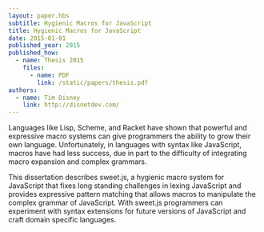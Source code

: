 ```yaml
---
layout: paper.hbs
subtitle: Hygienic Macros for JavaScript
title: Hygienic Macros for JavaScript
date: 2015-01-01
published_year: 2015
published_how:
  - name: Thesis 2015
    files:
      - name: PDF
        link: /static/papers/thesis.pdf
authors:
  - name: Tim Disney
    link: http://disnetdev.com/
---
```


Languages like Lisp, Scheme, and Racket have shown that powerful and expressive macro systems can give programmers the ability to grow their own language. Unfortunately, in languages with syntax like JavaScript, macros have had less success, due in part to the difficulty of integrating macro expansion and complex grammars.

This dissertation describes sweet.js, a hygienic macro system for JavaScript that fixes long standing challenges in lexing JavaScript and provides expressive pattern matching that allows macros to manipulate the complex grammar of JavaScript. With sweet.js programmers can experiment with syntax extensions for future versions of JavaScript and craft domain specific languages.
